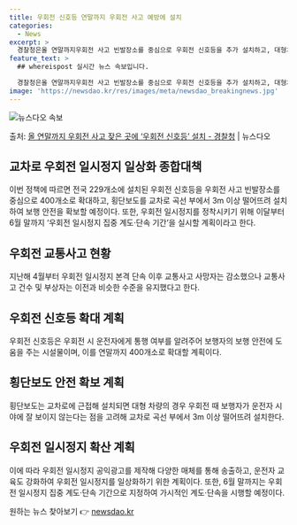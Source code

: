 ```yaml
---
title: 우회전 신호등 연말까지 우회전 사고 예방에 설치
categories:
  - News
excerpt: >
  경찰청은올 연말까지우회전 사고 빈발장소를 중심으로 우회전 신호등을 추가 설치하고, 대형차량 등의 운전자 시야…
feature_text: >
  ## whereispost 실시간 뉴스 속보입니다.

  경찰청은올 연말까지우회전 사고 빈발장소를 중심으로 우회전 신호등을 추가 설치하고, 대형차량 등의 운전자 시야…
image: 'https://newsdao.kr/res/images/meta/newsdao_breakingnews.jpg'
---
```


![뉴스다오 속보](https://newsdao.kr/res/images/meta/newsdao_breakingnews.jpg)

<p>출처: <a href="https://newsdao.kr/3735" rel="dofollow">올 연말까지 우회전 사고 잦은 곳에 ‘우회전 신호등’ 설치 - 경찰청</a> | 뉴스다오</p>

<h2 data-ke-size="size26">교차로 우회전 일시정지 일상화 종합대책</h2>
이번 정책에 따르면 전국 229개소에 설치된 우회전 신호등을 우회전 사고 빈발장소를 중심으로 400개소로 확대하고, 횡단보도를 교차로 곡선 부에서 3m 이상 떨어뜨려 설치하여 보행 안전을 확보할 예정이다. 또한, 우회전 일시정지를 정착시키기 위해 이달부터 6월 말까지 ‘우회전 일시정지 집중 계도·단속 기간’을 실시할 계획이라고 한다.

<h2 data-ke-size="size26">우회전 교통사고 현황</h2>
지난해 4월부터 우회전 일시정지 본격 단속 이후 교통사고 사망자는 감소했으나 교통사고 건수 및 부상자는 이전과 비슷한 수준을 유지했다고 한다.

<h2 data-ke-size="size26">우회전 신호등 확대 계획</h2>
우회전 신호등은 우회전 시 운전자에게 통행 여부를 알려주어 보행자의 보행 안전에 도움을 주는 시설물이며, 이를 연말까지 400개소로 확대할 계획이다.

<h2 data-ke-size="size26">횡단보도 안전 확보 계획</h2>
횡단보도는 교차로에 근접해 설치되면 대형 차량의 경우 우회전 때 보행자가 운전자 시야에 잘 보이지 않는다는 점을 고려해 교차로 곡선 부에서 3m 이상 떨어뜨려 설치한다.

<h2 data-ke-size="size26">우회전 일시정지 확산 계획</h2>
이에 따라 우회전 일시정지 공익광고를 제작해 다양한 매체를 통해 송출하고, 운전자 교육도 강화하여 우회전 일시정지를 일상화하기 위한 계획이다. 또한, 6월 말까지는 우회전 일시정지 집중 계도·단속 기간으로 지정하여 가시적인 계도·단속을 시행할 예정이다. 

원하는 뉴스 찾아보기 👉 <a href="https://newsdao.kr" rel="dofollow">newsdao.kr</a>


